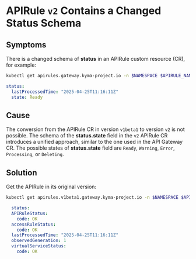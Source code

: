 # APIRule `v2` Contains a Changed Status Schema

## Symptoms
There is a changed schema of **status** in an APIRule custom resource (CR), for example:


  ```bash
kubectl get apirules.gateway.kyma-project.io -n $NAMESPACE $APIRULE_NAME -oyaml
  ```
  ```yaml
  status:
    lastProcessedTime: "2025-04-25T11:16:11Z"
    state: Ready
  ```

## Cause
The conversion from the APIRule CR in version `v1beta1` to version `v2` is not possible. 
The schema of the **status.state** field in the `v2` APIRule CR introduces a unified approach, similar to the one used in the API Gateway CR.
The possible states of **status.state** field are  `Ready`, `Warning`, `Error`, `Processing`, or `Deleting`.

## Solution

Get the APIRule in its original version:
  ```bash
  kubectl get apirules.v1beta1.gateway.kyma-project.io -n $NAMESPACE $APIRULE_NAME -oyaml
  ```
```yaml
  status:
  APIRuleStatus:
    code: OK
  accessRuleStatus:
    code: OK
  lastProcessedTime: "2025-04-25T11:16:11Z"
  observedGeneration: 1
  virtualServiceStatus:
    code: OK  
```